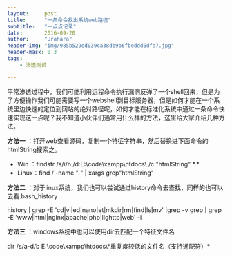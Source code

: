 ```yaml
---
layout:     post
title:      "一条命令找出系统web路径"
subtitle:   "一点点记录"
date:       2016-09-20
author:     "Urahara"
header-img: "img/985b529ed039ca38db9b6fbeddd6dfa7.jpg"
header-mask: 0.3
tags:
    - 渗透测试

---
```


​        平常渗透过程中，我们可能利用远程命令执行漏洞反弹了一个shell回来，但是为了方便操作我们可能需要写一个webshell到目标服务器，但是如何才能在一个系统里边快速的定位到网站的绝对路径呢，如何才能在标准化系统中通过一条命令快速实现这一点呢？我不知道小伙伴们通常用什么样的方法，这里给大家介绍几种方法。

**方法一** ：打开web查看源码，复制一个特征字符串，然后替换进下面命令的htmlString搜索之。

- Win ：findstr /s/i/n /d:E:\code\xampp\htdocs\ /c:"htmlString" \*.\*
- Linux：find / -name "*.*" \| xargs grep"htmlString"

**方法二** ：对于linux系统，我们也可以尝试通过history命令去查找，同样的也可以去看.bash_history

history \| grep -E 'cd\|vi\|ed\|nano\|et\|mkdir\|rm\|find\|ls\|mv' \|grep -v grep \| grep -E 'www|html|nginx|apache|php|lighttp|web' -i

**方法三** ：windows系统中也可以使用dir去匹配一个特征文件名

dir /s/a-d/b E:\code\xampp\htdocs\\\*重复度较低的文件名（支持通配符）\*




